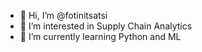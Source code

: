 - 👋 Hi, I’m @fotinitsatsi
- 👀 I’m interested in Supply Chain Analytics
- 🌱 I’m currently learning Python and ML


<!---
fotinitsatsi/fotinitsatsi is a ✨ special ✨ repository because its `README.md` (this file) appears on your GitHub profile.
You can click the Preview link to take a look at your changes.
--->
